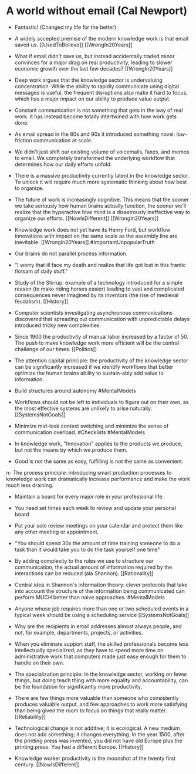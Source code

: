 # A world without email (Cal Newport)

- Fantastic!  (Changed my life for the better)

- A widely accepted premise of the modern knowledge work is that email saved us. [[UsedToBelieve]] [[WrongIn20Years]]

- What if email didn't save us, but instead accidentally traded minor convinces for a major drag on real productivity, leading to slower economic growth over the last few decades? [[WrongIn20Years]]

- Deep work argues that the knowledge sector is undervaluing concentration. While the ability to rapidly communicate using digital messages is useful, the frequent disruptions also make it hard to focus, which has a major impact on our ability to produce value output.

- Constant communication is not something that gets in the way of real work. it has instead become totally intertwined with how work gets done.

- As email spread in the 80s and 90s it introduced something novel: low-friction communication at scale.

- We didn't just shift our existing volume of voicemails, faxes, and memos to email. We completely transformed the underlying workflow that determines how our daily efforts unfold.

- There is a massive productivity currently latent in the knowledge sector. To unlock it will require much more systematic thinking about how best to organize.

- The future of work is increasingly cognitive. This means that the sooner we take seriously how human brains actually function, the sooner we'll realize that the hyperactive hive mind is a disastrously ineffective way to organize our efforts. [[NowIsDifferent]] [[WrongIn20Years]]

- Knowledge work does not yet have its Henry Ford, but workflow innovations with impact on the same scale as the assembly line are inevitable. [[WrongIn20Years]] #ImportantUnpopularTruth

- Our brains do not parallel process information.

- "I worry that ill face my death and realize that life got lost in this frantic flotsam of daily stuff." 

- Study of the Stirrup: example of a technology introduced for a simple reason (to make riding horses easier) leading to vast and complicated consequences never imagined by its inventors (the rise of medieval feudalism). [[History]]

- Computer scientists investigating asynchronous communications discovered that spreading out communication with unpredictable delays introduced tricky new complexities.

- Since 1900 the productivity of manual labor increased by a factor of 50. The push to make knowledge work more efficient will be the central challenge of our times. [[Politics]] 

- The attention capital principle: the productivity of the knowledge sector can be significantly increased if we identify workflows that better optimize the human brains ability to sustain-ably add value to information.

- Build structures around autonomy #MentalModels

- Workflows should not be left to individuals to figure out on their own, as the most effective systems are unlikely to arise naturally. [[SystemsNotGoals]]

- Minimize mid-task context switching and minimize the sense of communication overload. #Checklists #MentalModels

- In knowledge work, "Innovation" applies to the products we produce, but not the means by which we produce them.

- Good is not the same as easy, fulfilling is not the same as convenient. 

n- The process principle: introducing smart production processes to knowledge work can dramatically increase performance and make the work much less draining.

- Maintain a board for every major role in your professional life.

- You need set times each week to review and update your personal board

- Put your solo review meetings on your calendar and protect them like any other meeting or appointment.

- "You should spend 30x the amount of time training someone to do a task than it would take you to do the task yourself one time" 

- By adding complexity to the rules we use to structure our communication, the actual amount of information required by the interactions can be reduced (ala Shannon). [[Rationality]]

- Central idea in Shannon's information theory: clever protocols that take into account the structure of the information being communicated can perform MUCH better than naive approaches. #MentalModels

- Anyone whose job requires more than one or two scheduled events in a typical week should be using a scheduling service [[SystemsNotGoals]]

- Why are the recipients in email addresses almost always people, and not, for example, departments, projects, or activities.

- When you eliminate support staff, the skilled professionals become less intellectually specialized, as they have to spend more time on administrative work that computers made just easy enough for them to handle on their own. 

- The specialization principle: In the knowledge sector, working on fewer things, but doing teach thing with more equality and accountability, can be the foundation for significantly more productivity.

- There are few things more valuable than someone who consistently produces valuable output, and few approaches to work more satisfying than being given the room to focus on things that really matter. [[Reliability]]

- Technological change is not additive; it is ecological.  A new medium does not add something; it changes everything. In the year 1500, after the printing press was invented, you did not have old Europe plus the printing press. You had a different Europe. [[History]] 

- Knowledge worker productivity is the moonshot of the twenty first century. [[NowIsDifferent]] 
